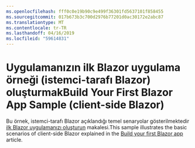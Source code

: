 ```yaml
---
ms.openlocfilehash: fff0c0e19b90c9e499f36301fd5637101f858455
ms.sourcegitcommit: 017b673b3c700d2976b77201d0ac30172e2abc87
ms.translationtype: MT
ms.contentlocale: tr-TR
ms.lasthandoff: 04/16/2019
ms.locfileid: "59614831"
---
```

# <a name="build-your-first-blazor-app-sample-client-side-blazor"></a><span data-ttu-id="6e301-101">Uygulamanızın ilk Blazor uygulama örneği (istemci-tarafı Blazor) oluşturmak</span><span class="sxs-lookup"><span data-stu-id="6e301-101">Build Your First Blazor App Sample (client-side Blazor)</span></span>

<span data-ttu-id="6e301-102">Bu örnek, istemci-tarafı Blazor açıklandığı temel senaryolar gösterilmektedir [ilk Blazor uygulamanızı oluşturun](https://docs.microsoft.com/aspnet/core/tutorials/build-your-first-blazor-app) makalesi.</span><span class="sxs-lookup"><span data-stu-id="6e301-102">This sample illustrates the basic scenarios of client-side Blazor explained in the [Build your first Blazor app](https://docs.microsoft.com/aspnet/core/tutorials/build-your-first-blazor-app) article.</span></span>
